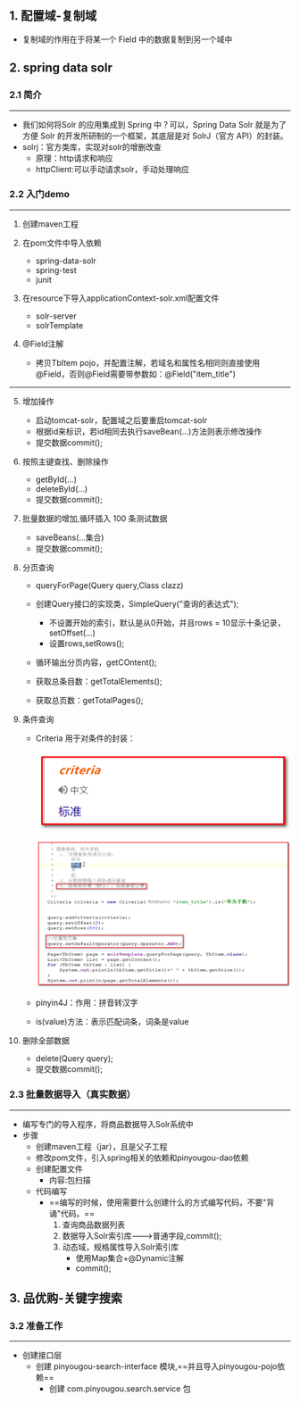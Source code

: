 ## 1. 配置域-复制域

* 复制域的作用在于将某一个 Field 中的数据复制到另一个域中

## 2. spring data solr

### 2.1 简介

---

* 我们如何将Solr 的应用集成到 Spring 中？可以，Spring Data Solr 就是为了方便 Solr 的开发所研制的一个框架，其底层是对 SolrJ（官方 API）的封装。
* solrj：官方类库，实现对solr的增删改查
  * 原理：http请求和响应
  * httpClient:可以手动请求solr，手动处理响应

### 2.2 入门demo

---

1. 创建maven工程
2. 在pom文件中导入依赖
   * spring-data-solr
   * spring-test
   * junit
3. 在resource下导入applicationContext-solr.xml配置文件
   * solr-server
   * solrTemplate

4. @Field注解
   * 拷贝TbItem pojo，并配置注解，若域名和属性名相同则直接使用@Field，否则@Field需要带参数如：@Field("item_title")

---

5. 增加操作
   * 启动tomcat-solr，配置域之后要重启tomcat-solr
   * 根据id来标识，若id相同去执行saveBean(...)方法则表示修改操作
   * 提交数据commit();
6. 按照主键查找、删除操作
   * getById(...)
   * deleteById(...)
   * 提交数据commit();
7. 批量数据的增加,循环插入 100 条测试数据
   * saveBeans(...集合)
   * 提交数据commit();

8. 分页查询

   * queryForPage(Query query,Class<T> clazz)	

   * 创建Query接口的实现类，SimpleQuery("查询的表达式");
     * 不设置开始的索引，默认是从0开始，并且rows = 10显示十条记录，setOffset(...)
     * 设置rows,setRows();
   * 循环输出分页内容，getCOntent();
   * 获取总条目数：getTotalElements();
   * 获取总页数：getTotalPages();

9. 条件查询

   * Criteria 用于对条件的封装：

     ![1562724174655](assets/1562724174655.png)

     ![1562729034119](assets/1562729034119.png)

   * pinyin4J：作用：拼音转汉字
   * is(value)方法：表示匹配词条，词条是value

10. 删除全部数据

    * delete(Query query);
    * 提交数据commit();

### 2.3 批量数据导入（真实数据）

---

* 编写专门的导入程序，将商品数据导入Solr系统中
* 步骤
  * 创建maven工程（jar），且是父子工程
  * 修改pom文件，引入spring相关的依赖和pinyougou-dao依赖
  * 创建配置文件
    * 内容:包扫描
  * 代码编写
    * ==编写的时候，使用需要什么创建什么的方式编写代码，不要"背诵"代码。==
      1. 查询商品数据列表
      2. 数据导入Solr索引库--->普通字段,commit();
      3. 动态域，规格属性导入Solr索引库
         * 使用Map集合+@Dynamic注解
         * commit();

## 3. 品优购-关键字搜索

### 3.2 准备工作

---

* 创建接口层
  * 创建 pinyougou-search-interface 模块,==并且导入pinyougou-pojo依赖==
    * 创建 com.pinyougou.search.service 包

